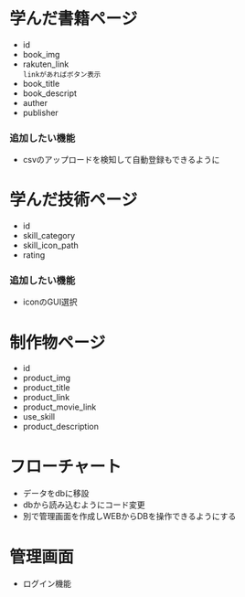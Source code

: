 # 学んだ書籍ページ
- id
- book_img
- rakuten_link  
`linkがあればボタン表示`
- book_title
- book_descript
- auther
- publisher
### 追加したい機能
- csvのアップロードを検知して自動登録もできるように

# 学んだ技術ページ
- id
- skill_category
- skill_icon_path
- rating
### 追加したい機能
- iconのGUI選択

# 制作物ページ
- id
- product_img
- product_title
- product_link
- product_movie_link
- use_skill
- product_description

# フローチャート
- データをdbに移設
- dbから読み込むようにコード変更
- 別で管理画面を作成しWEBからDBを操作できるようにする

# 管理画面
- ログイン機能